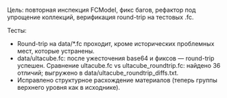 Цель: повторная инспекция FCModel, фикс багов, рефактор под упрощение коллекций, верификация round-trip на тестовых .fc.


Тесты:
*  Round-trip на data/*.fc проходит, кроме исторических проблемных мест, которые устранены.
* data/ultacube.fc: после ужесточения base64 и фиксов — round-trip успешен.
Сравнение ultacube.fc vs ultacube_roundtrip.fc: найдено 36 отличий; выгружено в data/ultacube_roundtrip_diffs.txt.
* Исправлено структурное расхождение материалов (теперь группы верхнего уровня как в исходнике).
